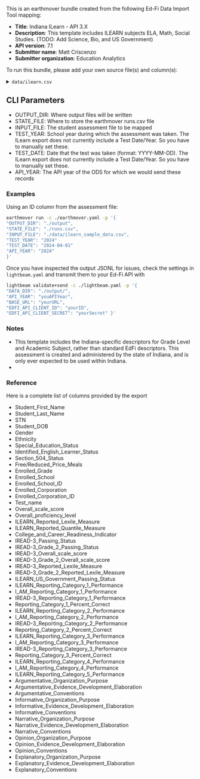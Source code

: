 This is an earthmover bundle created from the following Ed-Fi Data Import Tool mapping:
* **Title**: Indiana ILearn - API 3.X
* **Description**: This template includes ILEARN subjects ELA, Math, Social Studies.  (TODO: Add Science, Bio, and US Government)
* **API version**: 7.1
* **Submitter name**: Matt Criscenzo
* **Submitter organization**: Education Analytics

To run this bundle, please add your own source file(s) and column(s):
<details>
<summary><code>data/ilearn.csv</code></summary>
This bundle currently works with ILEARN scores as exported from CRS, as of SY 2024.  It has not yet been updated for the new Checkpoints format that is being piloted for SY 2025.  

</details>

## CLI Parameters
- OUTPUT_DIR: Where output files will be written
- STATE_FILE: Where to store the earthmover runs.csv file
- INPUT_FILE: The student assessment file to be mapped
- TEST_YEAR: School year during which the assessment was taken.  The ILearn export does not currently include a Test Date/Year.  So you have to manually set these.
- TEST_DATE: Date that the test was taken (format: YYYY-MM-DD).  The ILearn export does not currently include a Test Date/Year.  So you have to manually set these.  
- API_YEAR: The API year of the ODS for which we would send these records

### Examples
Using an ID column from the assessment file:
```bash
earthmover run -c ./earthmover.yaml -p '{
"OUTPUT_DIR": "./output",
"STATE_FILE": "./runs.csv",
"INPUT_FILE": "./data/ilearn_sample_data.csv",
"TEST_YEAR": "2024"
"TEST_DATE": "2024-04-01"
"API_YEAR": "2024"
}'
```

Once you have inspected the output JSONL for issues, check the settings in `lightbeam.yaml` and transmit them to your Ed-Fi API with
```bash
lightbeam validate+send -c ./lightbeam.yaml -p '{
"DATA_DIR": "./output/",
"API_YEAR": "youAPIYear",
"BASE_URL": "yourURL",
"EDFI_API_CLIENT_ID": "yourID",
"EDFI_API_CLIENT_SECRET": "yourSecret" }'
```

### Notes
- This template includes the Indiana-specific descriptors for Grade Level and Academic Subject, rather than standard EdFi descriptors.  This assessment is created and administered by the state of Indiana, and is only ever expected to be used within Indiana.
- 


### Reference
Here is a complete list of columns provided by the export

- Student_First_Name
- Student_Last_Name
- STN
- Student_DOB
- Gender
- Ethnicity
- Special_Education_Status
- Identified_English_Learner_Status
- Section_504_Status
- Free/Reduced_Price_Meals
- Enrolled_Grade
- Enrolled_School
- Enrolled_School_ID
- Enrolled_Corporation
- Enrolled_Corporation_ID
- Test_name
- Overall_scale_score
- Overall_proficiency_level
- ILEARN_Reported_Lexile_Measure
- ILEARN_Reported_Quantile_Measure
- College_and_Career_Readiness_Indicator
- IREAD-3_Passing_Status
- IREAD-3_Grade_2_Passing_Status
- IREAD-3_Overall_scale_score
- IREAD-3_Grade_2_Overall_scale_score
- IREAD-3_Reported_Lexile_Measure
- IREAD-3_Grade_2_Reported_Lexile_Measure
- ILEARN_US_Government_Passing_Status
- ILEARN_Reporting_Category_1_Performance
- I_AM_Reporting_Category_1_Performance
- IREAD-3_Reporting_Category_1_Performance
- Reporting_Category_1_Percent_Correct
- ILEARN_Reporting_Category_2_Performance
- I_AM_Reporting_Category_2_Performance
- IREAD-3_Reporting_Category_2_Performance
- Reporting_Category_2_Percent_Correct
- ILEARN_Reporting_Category_3_Performance
- I_AM_Reporting_Category_3_Performance
- IREAD-3_Reporting_Category_3_Performance
- Reporting_Category_3_Percent_Correct
- ILEARN_Reporting_Category_4_Performance
- I_AM_Reporting_Category_4_Performance
- ILEARN_Reporting_Category_5_Performance
- Argumentative_Organization_Purpose
- Argumentative_Evidence_Development_Elaboration
- Argumentative_Conventions
- Informative_Organization_Purpose
- Informative_Evidence_Development_Elaboration
- Informative_Conventions
- Narrative_Organization_Purpose
- Narrative_Evidence_Development_Elaboration
- Narrative_Conventions
- Opinion_Organization_Purpose
- Opinion_Evidence_Development_Elaboration
- Opinion_Conventions
- Explanatory_Organization_Purpose
- Explanatory_Evidence_Development_Elaboration
- Explanatory_Conventions